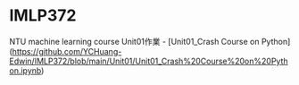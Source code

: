 # IMLP372
NTU machine learning course
Unit01作業 - [Unit01_Crash Course on Python] (https://github.com/YCHuang-Edwin/IMLP372/blob/main/Unit01/Unit01_Crash%20Course%20on%20Python.ipynb)